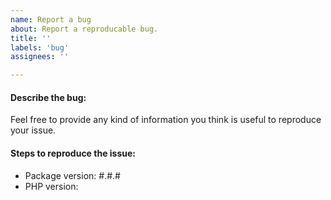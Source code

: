 ```yaml
---
name: Report a bug
about: Report a reproducable bug.
title: ''
labels: 'bug'
assignees: ''

---
```


#### Describe the bug:
Feel free to provide any kind of information you think is useful to reproduce your issue.

#### Steps to reproduce the issue:
- Package version: #.#.#
- PHP version:
